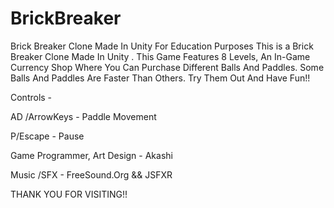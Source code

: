 # BrickBreaker
Brick Breaker Clone Made In Unity For Education Purposes
This is a Brick Breaker Clone Made In Unity .  This Game Features 8 Levels, An In-Game Currency Shop Where You Can Purchase  Different Balls And Paddles. Some Balls And Paddles Are Faster Than Others. Try Them Out And Have Fun!!

Controls -

AD /ArrowKeys - Paddle Movement

P/Escape - Pause



Game Programmer, Art Design - Akashi

Music /SFX - FreeSound.Org && JSFXR



THANK  YOU FOR VISITING!!
